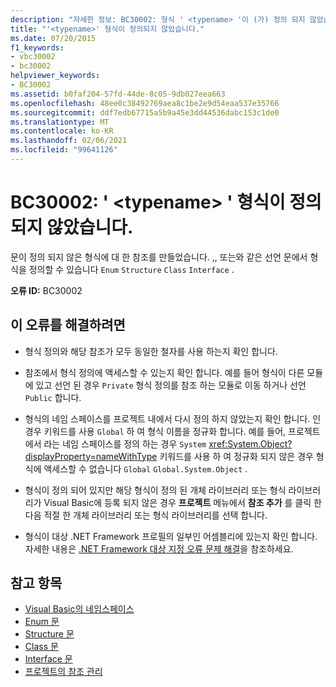 ```yaml
---
description: "자세한 정보: BC30002: 형식 ' <typename> '이 (가) 정의 되지 않았습니다."
title: "'<typename>' 형식이 정의되지 않았습니다."
ms.date: 07/20/2015
f1_keywords:
- vbc30002
- bc30002
helpviewer_keywords:
- BC30002
ms.assetid: b0faf204-57fd-44de-8c05-9db027eea663
ms.openlocfilehash: 48ee0c38492769aea8c1be2e9d54eaa537e35766
ms.sourcegitcommit: ddf7edb67715a5b9a45e3dd44536dabc153c1de0
ms.translationtype: MT
ms.contentlocale: ko-KR
ms.lasthandoff: 02/06/2021
ms.locfileid: "99641126"
---
```

# <a name="bc30002-type-typename-is-not-defined"></a>BC30002: ' \<typename> ' 형식이 정의 되지 않았습니다.

문이 정의 되지 않은 형식에 대 한 참조를 만들었습니다. ,, 또는와 같은 선언 문에서 형식을 정의할 수 있습니다 `Enum` `Structure` `Class` `Interface` .

 **오류 ID:** BC30002

## <a name="to-correct-this-error"></a>이 오류를 해결하려면

- 형식 정의와 해당 참조가 모두 동일한 철자를 사용 하는지 확인 합니다.

- 참조에서 형식 정의에 액세스할 수 있는지 확인 합니다. 예를 들어 형식이 다른 모듈에 있고 선언 된 경우 `Private` 형식 정의를 참조 하는 모듈로 이동 하거나 선언 `Public` 합니다.

- 형식의 네임 스페이스를 프로젝트 내에서 다시 정의 하지 않았는지 확인 합니다. 인 경우 키워드를 사용 `Global` 하 여 형식 이름을 정규화 합니다. 예를 들어, 프로젝트에서 라는 네임 스페이스를 정의 하는 경우 `System` <xref:System.Object?displayProperty=nameWithType> 키워드를 사용 하 여 정규화 되지 않은 경우 형식에 액세스할 수 없습니다 `Global` `Global.System.Object` .

- 형식이 정의 되어 있지만 해당 형식이 정의 된 개체 라이브러리 또는 형식 라이브러리가 Visual Basic에 등록 되지 않은 경우 **프로젝트** 메뉴에서 **참조 추가** 를 클릭 한 다음 적절 한 개체 라이브러리 또는 형식 라이브러리를 선택 합니다.

- 형식이 대상 .NET Framework 프로필의 일부인 어셈블리에 있는지 확인 합니다. 자세한 내용은 [.NET Framework 대상 지정 오류 문제 해결](/visualstudio/msbuild/troubleshooting-dotnet-framework-targeting-errors)을 참조하세요.

## <a name="see-also"></a>참고 항목

- [Visual Basic의 네임스페이스](../../programming-guide/program-structure/namespaces.md)
- [Enum 문](../statements/enum-statement.md)
- [Structure 문](../statements/structure-statement.md)
- [Class 문](../statements/class-statement.md)
- [Interface 문](../statements/interface-statement.md)
- [프로젝트의 참조 관리](/visualstudio/ide/managing-references-in-a-project)
